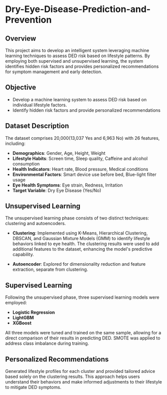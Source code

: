# Dry-Eye-Disease-Prediction-and-Prevention
## Overview
This project aims to develop an intelligent system leveraging machine learning techniques to assess DED risk based on lifestyle patterns. By employing both supervised and unsupervised learning, the system identifies hidden risk factors and provides personalized recommendations for symptom management and early detection.

## Objective
- Develop a machine learning system to assess DED risk based on individual lifestyle factors.
- Identify hidden risk factors and provide personalized recommendations

## Dataset Description
The dataset comprises 20,000(13,037 Yes and 6,963 No) with 26 features, including:

- **Demographics**: Gender, Age, Height, Weight
- **Lifestyle Habits**: Screen time, Sleep quality, Caffeine and alcohol consumption
- **Health Indicators**: Heart rate, Blood pressure, Medical conditions
- **Environmental Factors**: Smart device use before bed, Blue-light filter usage
- **Eye Health Symptoms**: Eye strain, Redness, Irritation
- **Target Variable**: Dry Eye Disease (Yes/No)

## Unsupervised Learning
The unsupervised learning phase consists of two distinct techniques: clustering and autoencoders.

- **Clustering**: Implemented using K-Means, Hierarchical Clustering, DBSCAN, and Gaussian Mixture Models (GMM) to identify lifestyle behaviors linked to eye health. The clustering results were used to add additional features to the dataset, enhancing the model's predictive capability.

- **Autoencoder**: Explored for dimensionality reduction and feature extraction, separate from clustering.


## Supervised Learning
Following the unsupervised phase, three supervised learning models were employed:
- **Logistic Regression**
- **LightGBM**
- **XGBoost**
  
All three models were tuned and trained on the same sample, allowing for a direct comparison of their results in predicting DED. SMOTE was applied to address class imbalance during training.


## Personalized Recommendations
Generated lifestyle profiles for each cluster and provided tailored advice based solely on the clustering results. This approach helps users understand their behaviors and make informed adjustments to their lifestyle to mitigate DED symptoms.
